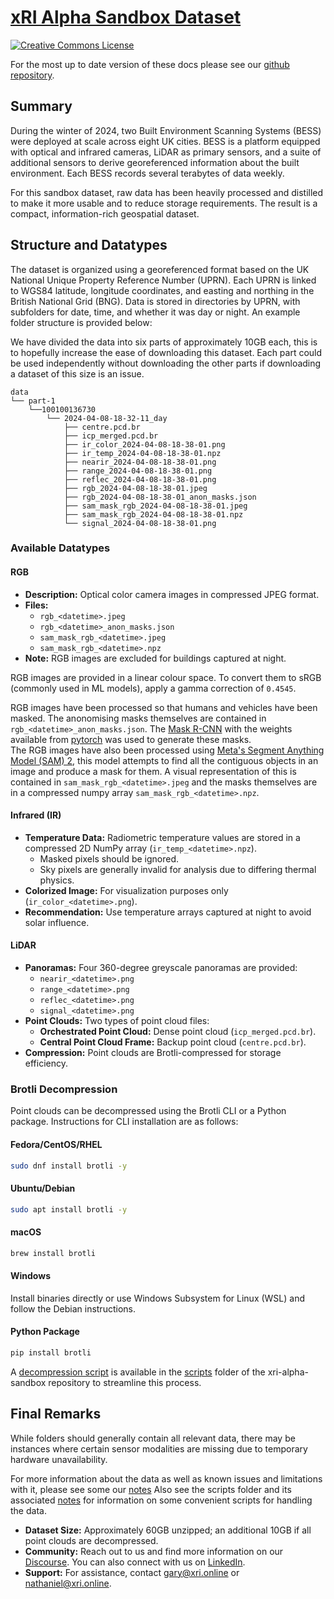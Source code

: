 
# [xRI Alpha Sandbox Dataset](https://www.xri.online/)

[![Creative Commons License](https://licensebuttons.net/l/by-nc-sa/4.0/88x31.png)](https://creativecommons.org/licenses/by-nc-sa/4.0/)

For the most up to date version of these docs please see our [github repository](https://github.com/abc-rp/xri-alpha-sandbox).

## Summary
During the winter of 2024, two Built Environment Scanning Systems (BESS) were deployed at scale across eight UK cities. BESS is a platform equipped with optical and infrared cameras, LiDAR as primary sensors, and a suite of additional sensors to derive georeferenced information about the built environment. Each BESS records several terabytes of data weekly.

For this sandbox dataset, raw data has been heavily processed and distilled to make it more usable and to reduce storage requirements. The result is a compact, information-rich geospatial dataset.

## Structure and Datatypes
The dataset is organized using a georeferenced format based on the UK National Unique Property Reference Number (UPRN). Each UPRN is linked to WGS84 latitude, longitude coordinates, and easting and northing in the British National Grid (BNG). Data is stored in directories by UPRN, with subfolders for date, time, and whether it was day or night. An example folder structure is provided below:

We have divided the data into six parts of approximately 10GB each, this is to hopefully increase the ease of downloading this dataset. Each part could be used independently without downloading the other parts if downloading a dataset of this size is an issue.
```
data
└── part-1
    └──100100136730
        └── 2024-04-08-18-32-11_day
            ├── centre.pcd.br
            ├── icp_merged.pcd.br
            ├── ir_color_2024-04-08-18-38-01.png
            ├── ir_temp_2024-04-08-18-38-01.npz
            ├── nearir_2024-04-08-18-38-01.png
            ├── range_2024-04-08-18-38-01.png
            ├── reflec_2024-04-08-18-38-01.png
            ├── rgb_2024-04-08-18-38-01.jpeg
            ├── rgb_2024-04-08-18-38-01_anon_masks.json
            ├── sam_mask_rgb_2024-04-08-18-38-01.jpeg
            ├── sam_mask_rgb_2024-04-08-18-38-01.npz
            └── signal_2024-04-08-18-38-01.png
```

### Available Datatypes

#### RGB
- **Description:** Optical color camera images in compressed JPEG format.
- **Files:** 
  - `rgb_<datetime>.jpeg`
  - `rgb_<datetime>_anon_masks.json`
  - `sam_mask_rgb_<datetime>.jpeg`
  - `sam_mask_rgb_<datetime>.npz`
- **Note:** RGB images are excluded for buildings captured at night.

RGB images are provided in a linear colour space. To convert them to sRGB (commonly used in ML models), apply a gamma correction of `0.4545`.

RGB images have been processed so that humans and vehicles have been masked. The anonomising masks themselves are contained in `rgb_<datetime>_anon_masks.json`. The [Mask R-CNN](https://arxiv.org/pdf/1703.06870) with the weights available from [pytorch](https://pytorch.org/vision/stable/models/generated/torchvision.models.detection.maskrcnn_resnet50_fpn.html#maskrcnn-resnet50-fpn) was used to generate these masks.  
The RGB images have also been processed using [Meta's Segment Anything Model (SAM) 2](https://ai.meta.com/sam2/), this model attempts to find all the contiguous objects in an image and produce a mask for them. A visual representation of this is contained in `sam_mask_rgb_<datetime>.jpeg` and the masks themselves are in a compressed numpy array `sam_mask_rgb_<datetime>.npz`.

#### Infrared (IR)
- **Temperature Data:** Radiometric temperature values are stored in a compressed 2D NumPy array (`ir_temp_<datetime>.npz`).
  - Masked pixels should be ignored.
  - Sky pixels are generally invalid for analysis due to differing thermal physics.
- **Colorized Image:** For visualization purposes only (`ir_color_<datetime>.png`).
- **Recommendation:** Use temperature arrays captured at night to avoid solar influence.

#### LiDAR
- **Panoramas:** Four 360-degree greyscale panoramas are provided:
  - `nearir_<datetime>.png`
  - `range_<datetime>.png`
  - `reflec_<datetime>.png`
  - `signal_<datetime>.png`
- **Point Clouds:** Two types of point cloud files:
  - **Orchestrated Point Cloud:** Dense point cloud (`icp_merged.pcd.br`).
  - **Central Point Cloud Frame:** Backup point cloud (`centre.pcd.br`).
- **Compression:** Point clouds are Brotli-compressed for storage efficiency.

### Brotli Decompression
Point clouds can be decompressed using the Brotli CLI or a Python package. Instructions for CLI installation are as follows:

#### Fedora/CentOS/RHEL
```bash
sudo dnf install brotli -y
```

#### Ubuntu/Debian
```bash
sudo apt install brotli -y
```

#### macOS
```bash
brew install brotli
```

#### Windows
Install binaries directly or use Windows Subsystem for Linux (WSL) and follow the Debian instructions.

#### Python Package
```bash
pip install brotli 
```

A [decompression script](./scripts/br_decompress.py) is available in the [scripts](./scripts/) folder of the xri-alpha-sandbox repository to streamline this process.

## Final Remarks
While folders should generally contain all relevant data, there may be instances where certain sensor modalities are missing due to temporary hardware unavailability.

For more information about the data as well as known issues and limitations with it, please see some our [notes](data.md) Also see the scripts folder and its associated [notes](./scripts/scripts.md) for information on some convenient scripts for handling the data.

- **Dataset Size:** Approximately 60GB unzipped; an additional 10GB if all point clouds are decompressed.
- **Community:** Reach out to us and find more information on our [Discourse](https://community.xri.online/). You can also connect with us on [LinkedIn](https://www.linkedin.com/company/xri-online).
- **Support:** For assistance, contact [gary@xri.online](mailto:gary@xri.online) or [nathaniel@xri.online](mailto:nathaniel@xri.online).
